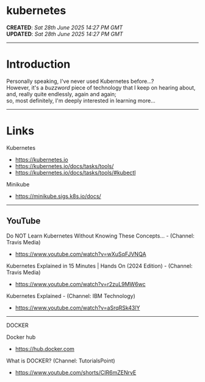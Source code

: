 # kubernetes  

**CREATED**: *Sat 28th June 2025 14:27 PM GMT*  
**UPDATED**: *Sat 28th June 2025 14:27 PM GMT*   

-----

# Introduction  

Personally speaking, I've never used Kubernetes before...?    
However, it's a *buzzword* piece of technology that I keep on hearing about,    
and, really quite endlessly, again and again;    
so, most definitely, I'm deeply interested in learning more...  

-----

# Links  

Kubernetes    
- https://kubernetes.io  
- https://kubernetes.io/docs/tasks/tools/
- https://kubernetes.io/docs/tasks/tools/#kubectl  

Minikube   
- https://minikube.sigs.k8s.io/docs/  

-----

## YouTube  

Do NOT Learn Kubernetes Without Knowing These Concepts... - (Channel: Travis Media)    
- https://www.youtube.com/watch?v=wXuSqFJVNQA

Kubernetes Explained in 15 Minutes | Hands On (2024 Edition) - (Channel: Travis Media)  
- https://www.youtube.com/watch?v=r2zuL9MW6wc  

Kubernetes Explained - (Channel: IBM Technology)  
- https://www.youtube.com/watch?v=aSrqRSk43lY

------ 

DOCKER

Docker hub    
- https://hub.docker.com  

What is DOCKER? (Channel: TutorialsPoint)    
- https://www.youtube.com/shorts/CIR6mZENrvE  
 

